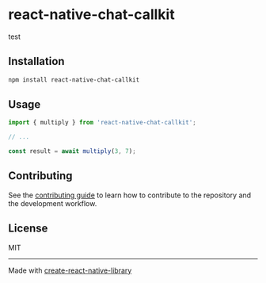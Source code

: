# react-native-chat-callkit

test

## Installation

```sh
npm install react-native-chat-callkit
```

## Usage

```js
import { multiply } from 'react-native-chat-callkit';

// ...

const result = await multiply(3, 7);
```

## Contributing

See the [contributing guide](CONTRIBUTING.md) to learn how to contribute to the repository and the development workflow.

## License

MIT

---

Made with [create-react-native-library](https://github.com/callstack/react-native-builder-bob)
